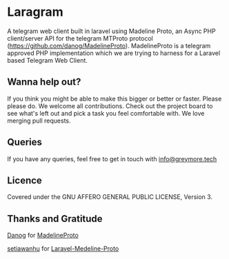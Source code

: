 # Laragram

A telegram web client built in laravel using Madeline Proto, an Async PHP client/server API for the telegram MTProto protocol (https://github.com/danog/MadelineProto). MadelineProto is a telegram approved PHP implementation which we are trying to harness for a Laravel based Telegram Web Client.

## Wanna help out?

If you think you might be able to make this bigger or better or faster. Please please do. We welcome all contributions. Check out the project board to see what's left out and pick a task you feel comfortable with. We love merging pull requests.

## Queries

If you have any queries, feel free to get in touch with info@greymore.tech

## Licence

Covered under the GNU AFFERO GENERAL PUBLIC LICENSE, Version 3. 

## Thanks and Gratitude

[Danog](https://github.com/danog) for [MadelineProto](https://github.com/danog/MadelineProto)

[setiawanhu](https://github.com/setiawanhu) for [Laravel-Medeline-Proto](https://github.com/setiawanhu/laravel-madeline-proto)
